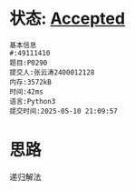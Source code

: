 # 状态: [Accepted](http://dsbpython.openjudge.cn/dspythonbook/solution/49111410/)

```
基本信息
#:49111410
题目:P0290
提交人:张云涛2400012128
内存:3572kB
时间:42ms
语言:Python3
提交时间:2025-05-10 21:09:57
```
# 思路
递归解法
